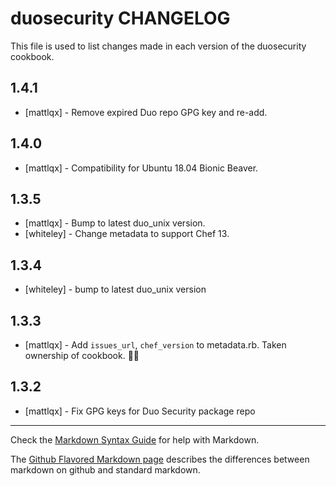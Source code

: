duosecurity CHANGELOG
=====================

This file is used to list changes made in each version of the duosecurity cookbook.

1.4.1
----
- [mattlqx] - Remove expired Duo repo GPG key and re-add.

1.4.0
----
- [mattlqx] - Compatibility for Ubuntu 18.04 Bionic Beaver.

1.3.5
-----
- [mattlqx] - Bump to latest duo_unix version.
- [whiteley] - Change metadata to support Chef 13.

1.3.4
-----
- [whiteley] - bump to latest duo_unix version

1.3.3
-----
- [mattlqx] - Add `issues_url`, `chef_version` to metadata.rb. Taken ownership of cookbook. 🤹🏻

1.3.2
-----
- [mattlqx] - Fix GPG keys for Duo Security package repo

- - -
Check the [Markdown Syntax Guide](http://daringfireball.net/projects/markdown/syntax) for help with Markdown.

The [Github Flavored Markdown page](http://github.github.com/github-flavored-markdown/) describes the differences between markdown on github and standard markdown.
